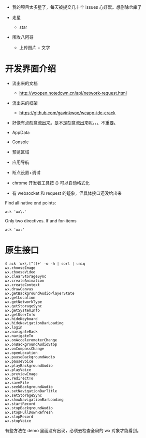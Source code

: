 
+ 我的项目太多星了，每天被提交几十个 issues 心好累。想删除仓库了

+ 走星
  + star

+ 围攻八阿哥
  + 上传图片 + 文字


# 开发界面介绍

+ 流出来的文档
  + http://wxopen.notedown.cn/api/network-request.html
+ 流出来的框架
  + https://github.com/gavinkwoe/weapp-ide-crack
+ 好像有点刻意流出来。是不是刻意流出来呢。。。不重要。

+ AppData
+ Console
+ 预览区域
+ 应用导航
+ 断点设置+调试
+ chrome 开发者工具按 {} 可以自动格式化
+ 有 websocket 和 request 的迹象，但具体接口还没给出来






Find all native end points:

```
ack 'wx\.'
```

Only two directives. If and for-items


```
ack 'wx:'
```

# 原生接口

```
$ ack 'wx\.[^(]+' -o -h | sort | uniq
wx.chooseImage
wx.chooseVideo
wx.clearStorageSync
wx.createAnimation
wx.createContext
wx.drawCanvas
wx.getBackgroundAudioPlayerState
wx.getLocation
wx.getNetworkType
wx.getStorageSync
wx.getSystemInfo
wx.getUserInfo
wx.hideKeyboard
wx.hideNavigationBarLoading
wx.login
wx.navigateBack
wx.navigateTo
wx.onAccelerometerChange
wx.onBackgroundAudioStop
wx.onCompassChange
wx.openLocation
wx.pauseBackgroundAudio
wx.pauseVoice
wx.playBackgroundAudio
wx.playVoice
wx.previewImage
wx.redirectTo
wx.saveFile
wx.seekBackgroundAudio
wx.setNavigationBarTitle
wx.setStorageSync
wx.showNavigationBarLoading
wx.startRecord
wx.stopBackgroundAudio
wx.stopPullDownRefresh
wx.stopRecord
wx.stopVoice
```

有些方法在 demo 里面没有出现，必须去检查全局的 wx 对象才能看到。

```

```